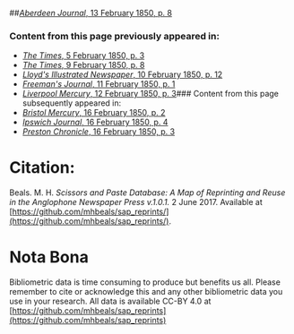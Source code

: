 ##[*Aberdeen Journal*, 13 February 1850, p. 8](https://mhbeals.github.io/sap_html/Aberdeen-Journal/Aberdeen-Journal-13-February-1850-p-8)

### Content from this page previously appeared in:
+ [*The Times*, 5 February 1850, p. 3](https://mhbeals.github.io/sap_html/The-Times/The-Times-5-February-1850-p-3)
+ [*The Times*, 9 February 1850, p. 8](https://mhbeals.github.io/sap_html/The-Times/The-Times-9-February-1850-p-8)
+ [*Lloyd's Illustrated Newspaper*, 10 February 1850, p. 12](https://mhbeals.github.io/sap_html/Lloyd's-Illustrated-Newspaper/Lloyd's-Illustrated-Newspaper-10-February-1850-p-12)
+ [*Freeman's Journal*, 11 February 1850, p. 1](https://mhbeals.github.io/sap_html/Freeman's-Journal/Freeman's-Journal-11-February-1850-p-1)
+ [*Liverpool Mercury*, 12 February 1850, p. 3](https://mhbeals.github.io/sap_html/Liverpool-Mercury/Liverpool-Mercury-12-February-1850-p-3)### Content from this page subsequently appeared in:
+ [*Bristol Mercury*, 16 February 1850, p. 2](https://mhbeals.github.io/sap_html/Bristol-Mercury/Bristol-Mercury-16-February-1850-p-2)
+ [*Ipswich Journal*, 16 February 1850, p. 4](https://mhbeals.github.io/sap_html/Ipswich-Journal/Ipswich-Journal-16-February-1850-p-4)
+ [*Preston Chronicle*, 16 February 1850, p. 3](https://mhbeals.github.io/sap_html/Preston-Chronicle/Preston-Chronicle-16-February-1850-p-3)
                    
# Citation: 

Beals. M. H. *Scissors and Paste Database: A Map of Reprinting and Reuse in the Anglophone Newspaper Press v.1.0.1.* 2 June 2017. Available at [https://github.com/mhbeals/sap_reprints/](https://github.com/mhbeals/sap_reprints/). 
                    
# Nota Bona

Bibliometric data is time consuming to produce but benefits us all. Please remember to cite or acknowledge this and any other bibliometric data you use in your research. All data is available CC-BY 4.0 at [https://github.com/mhbeals/sap_reprints](https://github.com/mhbeals/sap_reprints)